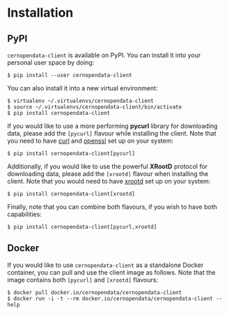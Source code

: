# Installation

## PyPI

`cernopendata-client` is available on PyPI. You can install it into your
personal user space by doing:

```console
$ pip install --user cernopendata-client
```

You can also install it into a new virtual environment:

```console
$ virtualenv ~/.virtualenvs/cernopendata-client
$ source ~/.virtualenvs/cernopendata-client/bin/activate
$ pip install cernopendata-client
```

If you would like to use a more performing **pycurl** library for downloading
data, please add the `[pycurl]` flavour while installing the client. Note that
you need to have [curl](https://curl.se/) and
[openssl](https://www.openssl.org/) set up on your system:

```console
$ pip install cernopendata-client[pycurl]
```

Additionally, if you would like to use the powerful **XRootD** protocol for
downloading data, please add the `[xrootd]` flavour when installing the client.
Note that you would need to have [xrootd](https://xrootd.slac.stanford.edu/)
set up on your system:

```console
$ pip install cernopendata-client[xrootd]
```

Finally, note that you can combine both flavours, if you wish to have
both capabilities:

```console
$ pip install cernopendata-client[pycurl,xrootd]
```

## Docker

If you would like to use `cernopendata-client` as a standalone Docker
container, you can pull and use the client image as follows. Note that the
image contains both `[pycurl]` and `[xrootd]` flavours:

```console
$ docker pull docker.io/cernopendata/cernopendata-client
$ docker run -i -t --rm docker.io/cernopendata/cernopendata-client --help
```
